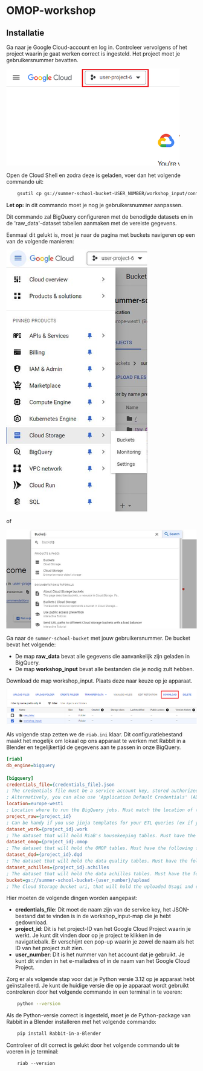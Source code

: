 # OMOP-workshop


## Installatie

Ga naar je Google Cloud-account en log in. Controleer vervolgens of het project waarin je gaat werken correct is ingesteld. Het project moet je gebruikersnummer bevatten.

![Ga naar of dat je het juiste project geselecteerd hebt](/static/check_project.png)

Open de Cloud Shell en zodra deze is geladen, voer dan het volgende commando uit:

```bash
    gsutil cp gs://summer-school-bucket-USER_NUMBER/workshop_input/configure_big_query.py - | python
```
**Let op:** in dit commando moet je nog je gebruikersnummer aanpassen.

Dit commando zal BigQuery configureren met de benodigde datasets en in de 'raw_data'-dataset tabellen aanmaken met de vereiste gegevens.

Eenmaal dit gelukt is, moet je naar de pagina met buckets navigeren op een van de volgende manieren:

![Eerste manier om te navigeren naar de Buckets](/static/navigate_to_bucket_1.JPG)

of

![Tweede manier om te navigeren naar de Buckets](/static/navigate_to_bucket_2.JPG)

Ga naar de `summer-school-bucket` met jouw gebruikersnummer. De bucket bevat het volgende:

- De map **raw_data** bevat alle gegevens die aanvankelijk zijn geladen in BigQuery.
- De map **workshop_input** bevat alle bestanden die je nodig zult hebben.

Download de map workshop_input. Plaats deze naar keuze op je apparaat.

![Download de map workshop_input](/static/download_workshop_input.png)

Als volgende stap zetten we de `riab.ini` klaar. Dit configuratiebestand maakt het mogelijk om lokaal op ons apparaat te werken met Rabbit in a Blender en tegelijkertijd de gegevens aan te passen in onze BigQuery.

```ini
[riab]
db_engine=bigquery

[bigquery]
credentials_file={credentials_file}.json
; The credentials file must be a service account key, stored authorized user credentials, external account credentials, or impersonated service account credentials. (see https://google-auth.readthedocs.io/en/master/reference/google.auth.html#google.auth.load_credentials_from_file)
; Alternatively, you can also use 'Application Default Credentials' (ADC) (see https://cloud.google.com/sdk/gcloud/reference/auth/application-default/login)
location=europe-west1
; Location where to run the BigQuery jobs. Must match the location of the datasets used in the query. (important for GDPR)
project_raw={project_id}
; Can be handy if you use jinja templates for your ETL queries (ex if you are using development-staging-production environments). Must have the following format: PROJECT_ID
dataset_work={project_id}.work
; The dataset that will hold RiaB's housekeeping tables. Must have the following format: PROJECT_ID.DATASET_ID
dataset_omop={project_id}.omop
; The dataset that will hold the OMOP tables. Must have the following format: PROJECT_ID.DATASET_ID
dataset_dqd={project_id}.dqd
; The dataset that will hold the data quality tables. Must have the following format: PROJECT_ID.DATASET_ID
dataset_achilles={project_id}.achilles
; The dataset that will hold the data achilles tables. Must have the following format: PROJECT_ID.DATASET_ID
bucket=gs://summer-school-bucket-{user_number}/upload
; The Cloud Storage bucket uri, that will hold the uploaded Usagi and custom concept files. (the uri has format 'gs://{bucket_name}/{bucket_path}') 
```

Hier moeten de volgende dingen worden aangepast:

- **credentials_file**: Dit moet de naam zijn van de service key, het JSON-bestand dat te vinden is in de workshop_input-map die je hebt gedownload.
- **project_id**: Dit is het project-ID van het Google Cloud Project waarin je werkt. Je kunt dit vinden door op je project te klikken in de navigatiebalk. Er verschijnt een pop-up waarin je zowel de naam als het ID van het project zult zien.
- **user_number**: Dit is het nummer van het account dat je gebruikt. Je kunt dit vinden in het e-mailadres of in de naam van het Google Cloud Project.

Zorg er als volgende stap voor dat je Python versie 3.12 op je apparaat hebt geïnstalleerd. Je kunt de huidige versie die op je apparaat wordt gebruikt controleren door het volgende commando in een terminal in te voeren:

```bash
    python --version
```

Als de Python-versie correct is ingesteld, moet je de Python-package van Rabbit in a Blender installeren met het volgende commando:

```bash
    pip install Rabbit-in-a-Blender
```

Controleer of dit correct is gelukt door het volgende commando uit te voeren in je terminal:

```python
    riab --version
```